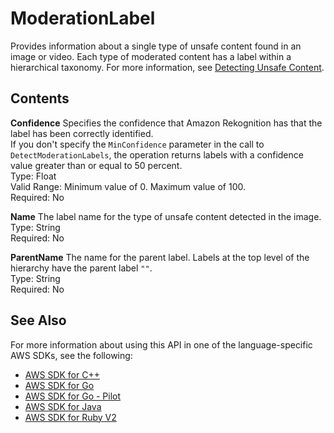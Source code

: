 # ModerationLabel<a name="API_ModerationLabel"></a>

Provides information about a single type of unsafe content found in an image or video\. Each type of moderated content has a label within a hierarchical taxonomy\. For more information, see [Detecting Unsafe Content](moderation.md)\.

## Contents<a name="API_ModerationLabel_Contents"></a>

 **Confidence**   <a name="rekognition-Type-ModerationLabel-Confidence"></a>
Specifies the confidence that Amazon Rekognition has that the label has been correctly identified\.  
If you don't specify the `MinConfidence` parameter in the call to `DetectModerationLabels`, the operation returns labels with a confidence value greater than or equal to 50 percent\.  
Type: Float  
Valid Range: Minimum value of 0\. Maximum value of 100\.  
Required: No

 **Name**   <a name="rekognition-Type-ModerationLabel-Name"></a>
The label name for the type of unsafe content detected in the image\.  
Type: String  
Required: No

 **ParentName**   <a name="rekognition-Type-ModerationLabel-ParentName"></a>
The name for the parent label\. Labels at the top level of the hierarchy have the parent label `""`\.  
Type: String  
Required: No

## See Also<a name="API_ModerationLabel_SeeAlso"></a>

For more information about using this API in one of the language\-specific AWS SDKs, see the following:
+  [AWS SDK for C\+\+](https://docs.aws.amazon.com/goto/SdkForCpp/rekognition-2016-06-27/ModerationLabel) 
+  [AWS SDK for Go](https://docs.aws.amazon.com/goto/SdkForGoV1/rekognition-2016-06-27/ModerationLabel) 
+  [AWS SDK for Go \- Pilot](https://docs.aws.amazon.com/goto/SdkForGoPilot/rekognition-2016-06-27/ModerationLabel) 
+  [AWS SDK for Java](https://docs.aws.amazon.com/goto/SdkForJava/rekognition-2016-06-27/ModerationLabel) 
+  [AWS SDK for Ruby V2](https://docs.aws.amazon.com/goto/SdkForRubyV2/rekognition-2016-06-27/ModerationLabel) 